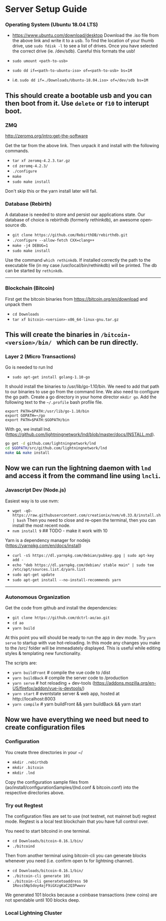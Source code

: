 
# Server Setup Guide

### Operating System (Ubuntu 18.04 LTS)

-  https://www.ubuntu.com/download/desktop
Download the .iso file from the above link and write it to a usb. To find the location of your thumb drive, use `sudo fdisk -l` to see a list of drives. Once you have selected the correct drive (ie. /dev/sdb). Careful this formats the usb!

- `sudo umount <path-to-usb>`
- `sudo dd if=<path-to-ubuntu-iso> of=<path-to-usb> bs=1M`
- i.e. `sudo dd if=./Downloads/Ubuntu-18.04.iso> of=/dev/sdb bs=1M`

This should create a bootable usb and you can then boot from it. Use `delete` or `f10` to interupt boot.
---

### ZMQ
http://zeromq.org/intro:get-the-software

Get the tar from the above link. Then unpack it and install with the following commands.

- `tar xf zeromq-4.2.3.tar.gz`
- `cd zeromq-4.2.3/`
- `./configure`
- `make`
- `sudo make install`

Don't skip this or the yarn install later will fail.

### Database (Rebirth)

A database is needed to store and persist our applications state. Our database of choice is rebirthdb (formerly rethinkdb), an awesome open-source db.

- `git clone https://github.com/RebirthDB/rebirthdb.git`
- `./configure --allow-fetch CXX=clang++`
- `make -j4 DEBUG=1`
- `sudo make install`

Use the command `which rethinkdb`. If installed correctly the path to the executable file (in my case /usr/local/bin/rethinkdb) will be printed. The db can be started by `rethinkdb`.

---

### Blockchain (Bitcoin)
First get the bitcoin binaries from https://bitcoin.org/en/download and unpack them

- `cd Downloads`
- `tar xf bitcoin-<version>-x86_64-linux-gnu.tar.gz`

This will create the binaries in `/bitcoin-<version>/bin/ ` which can be run directly.
---

### Layer 2 (Micro Transactions)

Go is needed to run lnd
- `sudo apt-get install golang-1.10-go`

It should install the binaries to /usr/lib/go-1.10/bin. We need to add that path to our binaries to use go from the command line. We also need to configure the go path. Create a go directory in your home director `mkdir go`. Add the following text to the `~/.profile` bash profile file.

```text
export PATH=$PATH:/usr/lib/go-1.10/bin
export GOPATH=~/go
export PATH=$PATH:$GOPATH/bin
```

With go, we install lnd. (https://github.com/lightningnetwork/lnd/blob/master/docs/INSTALL.md).

```bash
go get -d github.com/lightningnetwork/lnd
cd $GOPATH/src/github.com/lightningnetwork/lnd
make && make install
```

Now we can run the lightning daemon with `lnd` and access it from the command line using `lncli`.
---

### Javascript Dev (Node.js)
Easiest way is to use nvm:
- `wget -qO- https://raw.githubusercontent.com/creationix/nvm/v0.33.8/install.sh | bash`
Then you need to close and re-open the terminal, then you can install the most recent node.
- `nvm install 9` ## TODO - make it work with 10

Yarn is a dependency manager for nodejs (https://yarnpkg.com/en/docs/install)

- `curl -sS https://dl.yarnpkg.com/debian/pubkey.gpg | sudo apt-key add -`
- `echo "deb https://dl.yarnpkg.com/debian/ stable main" | sudo tee /etc/apt/sources.list.d/yarn.list`
- `sudo apt-get update`
- `sudo apt-get install --no-install-recommends yarn`
---

### Autonomous Organization

Get the code from github and install the dependencies:
- `git clone https://github.com/dctrl-ao/ao.git`
- `cd ao`
- `yarn build`

At this point you will should be ready to run the app in dev mode. Try `yarn serve` to startup with vue hot-reloading. In this mode any changes you make to the /src/ folder will be immeadiately displayed. This is useful while editing styles & templating new functionality.

The scripts are:
- `yarn buildFront` # compile the vue code to /dist
- `yarn buildBack` # compile the server code to /production
- `yarn serve` # hot reloading + dev-tools (https://addons.mozilla.org/en-US/firefox/addon/vue-js-devtools/)
- `yarn start` # eventstate server & web app, hosted at http://localhost:8003
- `yarn compile` # yarn buildFront && yarn buildBack && yarn start

Now we have everything we need but need to create configuration files
---

### Configuration

You create three directories in your ~/

- `mkdir .rebirthdb`  
- `mkdir .bitcoin`
- `mkdir .lnd`

Copy the configuration sample files from (ao/install/configurationSamples/(lnd.conf & bitcoin.conf) into the respective directories above.

### Try out Regtest

The configuration files are set to use (not testnet, not mainnet but) regtest mode. Regtest is a local test blockchain that you have full control over.

You need to start bitcoind in one terminal.

- `cd Downloads/bitcoin-0.16.1/bin/`
- `./bitcoind`

Then from another terminal using bitcoin-cli you can generate blocks whenever you need (i.e. confirm open tx for lightning channel).

- `cd Downloads/bitcoin-0.16.1/bin/`
- `./bitcoin-cli generate 101`
- `./bitcoin-cli generatetoaddress 50 1Ross5Np5doy4ajF9iGXzgKaC2Q3Pwwxv`

We generated 101 blocks because a coinbase transactions (new coins) are not spendable until 100 blocks deep.

### Local Lightning Cluster
